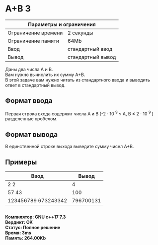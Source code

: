 <!DOCTYPE html>
  <head>
      <h1> A+B 3 </h1>
  </head>
  <body>
		<table>
    	<thead>
				<tr>
					<th colspan="2"> Параметры и ограничения </th>
				</tr>
    	</thead>
    	<tbody>
				<tr>
					<td> Ограничение времени </td>
					<td> 2 секунды </td>
        </tr>
				<tr>
					<td> Ограничение памяти </td>
					<td> 64Mb </td>
        </tr>
				<tr>
					<td> Ввод </td>
					<td> стандартный ввод </td>
        </tr>
				<tr>
					<td> Вывод </td>
					<td> стандартный вывод </td>
        </tr>
    	</tbody>
		</table>
	  <p> 
			Даны два числа A и B. <br>
			Вам нужно вычислить их сумму A+B. <br>
			В этой задаче вам нужно читать из стандартного ввода и выводить ответ в стандартный вывод.
		</p>
		<h2> Формат ввода </h2>
		<p>
			Первая строка входа содержит числа A и B (-2 ⋅ 10 <sup> 9 </sup> ≤ A, B ≤ 2 ⋅ 10 <sup> 9 </sup>)  разделенные пробелом. 
		</p>
		<h2> Формат вывода </h2>
		<p> 
			В единственной строке выхода выведите сумму чисел A+B. 
		</p>
		<h2> Примеры </h2>
		<table>
    	<thead>
				<tr>
					<th> Ввод </th>
					<th> Вывод </th>
				</tr>
    	</thead>
    	<tbody>
				<tr>
					<td> 2 2 </td>
					<td> 4 </td>
        </tr>
				<tr>
					<td> 57 43 </td>
					<td> 100 </td>
        </tr>
				<tr>
					<td> 123456789 673243342 </td>
					<td> 796700131 </td>
        </tr>
    	</tbody>
		</table>
		<h2> </h2>
		<p><b>
			Компилятор: GNU c++17 7.3 <br>
			Вердикт: OK <br>
			Статус: Полное решение <br>
			Время: 3ms <br>
			Память: 264.00Kb
		</b></p>
  </body>
</html>	
